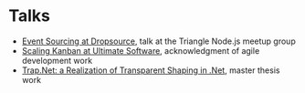 # Talks

- [Event Sourcing at Dropsource](/posts/2016/event-sourcing-presentation/), talk at the Triangle Node.js meetup group
- [Scaling Kanban at Ultimate Software](https://www.infoq.com/articles/kanban-scaling-agile-ultimate/), acknowledgment of agile development work
- [Trap.Net: a Realization of Transparent Shaping in .Net](https://www.researchgate.net/publication/220344376_TrapNet_a_Realization_of_Transparent_Shaping_in_Net), master thesis work